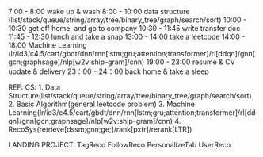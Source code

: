 7:00 - 8:00 wake up & wash
8:00 - 10:00 data structure (list/stack/queue/string/array/tree/binary_tree/graph/search/sort)
10:00 - 10:30 get off home, and go to company
10:30 - 11:45 write transfer doc
11:45 - 12:30 lunch and take a snap
13:00 - 14:00 take a leetcode
14:00 - 18:00 Machine Learning (lr/id3/c4.5/cart/gbdt/dnn/rnn[lstm;gru;attention;transformer]/rl[ddqn]/gnn[gcn;graphsage]/nlp[w2v:ship-gram]/cnn)
19:00 - 23:00 resume & CV update & delivery
23：00 - 24：00 back home & take a sleep 



REF:
CS:
    1. Data Structure(list/stack/queue/string/array/tree/binary_tree/graph/search/sort)
    2. Basic Algorithm(general leetcode problem)
    3. Machine Learning(lr/id3/c4.5/cart/gbdt/dnn/rnn[lstm;gru;attention;transformer]/rl[ddqn]/gnn[gcn;graphsage]/nlp[w2v:ship-gram]/cnn)
    4. RecoSys(retrieve[dssm;gnn;ge;]/rank[pxtr]/rerank[LTR])

LANDING PROJECT:
    TagReco
    FollowReco
    PersonalizeTab
    UserReco